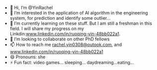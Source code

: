 - 👋 Hi, I’m @YinRachel
- 👀 I’m interested in the application of AI algorithm in the engineering system, for prediction and identify some outlier...
- 🌱 I’m currently learning on these stuff. But I am still a freshman in this field. I will share my progress on my Linkdin:www.linkedin.com/in/ruoqing-yin-48bb022a1.
- 💞️ I’m looking to collaborate on other PhD fellows
- 📫 How to reach me rachel.yin0308@outook.com, and www.linkedin.com/in/ruoqing-yin-48bb022a1
- 😄 Pronouns: she
- ⚡ Fun fact: video games... sleeping... daydreaming...eating...

<!---
YinRachel/YinRachel is a ✨ special ✨ repository because its `README.md` (this file) appears on your GitHub profile.
You can click the Preview link to take a look at your changes.
--->
